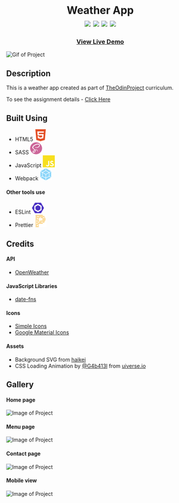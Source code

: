 <div  align=center>
	<h1>Weather App
	<br>
		<img src="https://img.shields.io/static/v1?label=&message=HTML&color=E34F26&style=for-the-badge&logo=HTML5&logoColor=white&logoWidth=&labelColor=&link=">
		<img src="https://img.shields.io/static/v1?label=&message=SASS&color=CC6699&style=for-the-badge&logo=sass&logoColor=FFF&logoWidth=&labelColor=&link=">
		<img src="https://img.shields.io/static/v1?label=&message=Javascript&color=F7DF1E&style=for-the-badge&logo=Javascript&logoColor=black&logoWidth=&labelColor=&link=">
		<img src="https://img.shields.io/static/v1?label=&message=Webpack&color=8DD6F9&style=for-the-badge&logo=webpack&logoColor=black&logoWidth=&labelColor=&link=">
		<br>
	</h1>
	<h3><b><a href="#">View Live Demo</a></b></h3>
</div>

![Gif of Project](#)

## Description

This is a weather app created as part of [TheOdinProject](https://www.theodinproject.com) curriculum.

To see the assignment details - [Click Here](https://www.theodinproject.com/lessons/node-path-javascript-weather-app)

## Built Using

-   HTML5 <img src="./readme-assets/html5.svg">
-   SASS <img src="./readme-assets/sass.svg">
-   JavaScript <img src="./readme-assets/javascript.svg">
-   Webpack <img src="./readme-assets/webpack.svg">

#### Other tools use

-   ESLint <img src="./readme-assets/eslint.svg">
-   Prettier <img src="./readme-assets/prettier.svg">

## Credits

#### API

-   [OpenWeather](https://openweathermap.org/)

#### JavaScript Libraries

-   [date-fns](https://date-fns.org/)

#### Icons

-   [Simple Icons](https://simpleicons.org/)
-   [Google Material Icons](https://fonts.google.com/icons?icon.set=Material+Icons)

#### Assets

-   Background SVG from [haikei](https://app.haikei.app/)
-   CSS Loading Animation by [@G4b413l](https://uiverse.io/profile/G4b413l) from [uiverse.io](https://uiverse.io/)

## Gallery

#### Home page

![Image of Project](#)

#### Menu page

![Image of Project](#)

#### Contact page

![Image of Project](#)

#### Mobile view

![Image of Project](#)
